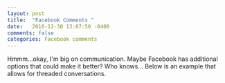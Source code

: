 ```yaml
---
layout: post
title:  "Facebook Comments "
date:   2016-12-30 13:07:50 -0400 
comments: false
categories: Facebook comments
---
```


<div id="fb-root"></div>
<script>(function(d, s, id) {
  var js, fjs = d.getElementsByTagName(s)[0];
  if (d.getElementById(id)) return;
  js = d.createElement(s); js.id = id;
  js.src = "//connect.facebook.net/en_US/sdk.js#xfbml=1&version=v2.8&appId=671657696349259";
  fjs.parentNode.insertBefore(js, fjs);
}(document, 'script', 'facebook-jssdk'));</script>



Hmmm...okay, I'm big on communication.  Maybe Facebook has additional
options that could make it better?  Who knows... Below is an example
that allows for threaded conversations.

<div class="fb-comments"  data-numposts="5"></div>





